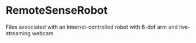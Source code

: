 # RemoteSenseRobot
Files associated with an internet-controlled robot with 6-dof arm and live-streaming webcam
